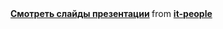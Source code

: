 <iframe width="420" height="320" src="" frameborder="0" allowfullscreen></iframe>

<div class="presentation">
<div style="margin-bottom:5px"> <strong> <a href="http://s.pusto.org/writing/ru-pycon-2013/" title="Смотреть слайды презентации" target="_blank">Смотреть слайды презентации</a> </strong> from <strong><a href="http://www.slideshare.net/it-people" target="_blank">it-people</a></strong></div>
</div>
